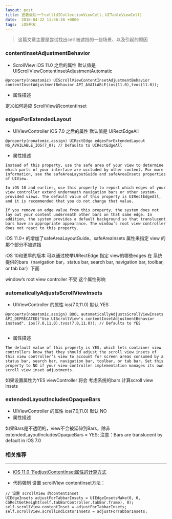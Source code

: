 ```yaml
---
layout: post
title: 拯救最后一个cell(UICollectionViewCell、UITableViewCell)
date:  2018-04-22 11:36:38 +0800
tags:  iOS开发
---
```


> 这篇文章主要是尝试找出cell 被遮挡的一些场景、以及引起的原因


### contentInsetAdjustmentBehavior
* ScrollView iOS 11.0 之后的属性 默认值是 UIScrollViewContentInsetAdjustmentAutomatic

```
@property(nonatomic) UIScrollViewContentInsetAdjustmentBehavior contentInsetAdjustmentBehavior API_AVAILABLE(ios(11.0),tvos(11.0));
```
* 属性描述

定义如何适应 ScrollView的contentInset


### edgesForExtendedLayout 
* UIViewController iOS 7.0 之后的属性 默认值是 UIRectEdgeAll

`@property(nonatomic,assign) UIRectEdge edgesForExtendedLayout NS_AVAILABLE_IOS(7_0); // Defaults to UIRectEdgeAll`

* 属性描述
	
```
Instead of this property, use the safe area of your view to determine which parts of your interface are occluded by other content. For more information, see the safeAreaLayoutGuide and safeAreaInsets properties of UIView.
	
In iOS 10 and earlier, use this property to report which edges of your view controller extend underneath navigation bars or other system-provided views. The default value of this property is UIRectEdgeAll, and it is recommended that you do not change that value.
	
If you remove an edge value from this property, the system does not lay out your content underneath other bars on that same edge. In addition, the system provides a default background so that translucent bars have an appropriate appearance. The window’s root view controller does not react to this property.
```
iOS 11.0+ 的增加了safeAreaLayoutGuide、safeAreaInsets 属性来指定 view 的那个部分不被遮挡
	
iOS 10和更早的版本 可以通过枚举UIRectEdge 指定 view的哪些edges 在 系统提供的bars（navigation bar，status bar, search bar, navigation bar, toolbar, or tab bar）下面
	
window’s root view controller 不受 这个属性影响
	


### automaticallyAdjustsScrollViewInsets
* UIViewController 的属性 ios(7.0,11.0)  默认 YES

```
@property(nonatomic,assign) BOOL automaticallyAdjustsScrollViewInsets API_DEPRECATED("Use UIScrollView's contentInsetAdjustmentBehavior instead", ios(7.0,11.0),tvos(7.0,11.0)); // Defaults to YES
	
```
* 属性描述

```
The default value of this property is YES, which lets container view controllers know that they should adjust the scroll view insets of this view controller’s view to account for screen areas consumed by a status bar, search bar, navigation bar, toolbar, or tab bar. Set this property to NO if your view controller implementation manages its own scroll view inset adjustments.
```
如果设置属性为YES viewController 将会 考虑系统的bars 计算scroll view insets 


### extendedLayoutIncludesOpaqueBars
* UIViewController 的属性 ios(7.0,11.0)  默认 NO
* 属性描述

如果Bars是不透明的，view不会被延伸到Bars，除非extendedLayoutIncludesOpaqueBars = YES;
注意：Bars are translucent by default in iOS 7.0

### 相关推荐
***
* [iOS 11.0 下adjustContentInset属性的计算方式](https://www.jianshu.com/p/efbc8619d56b)

* 代码强制 设置 scrollView contentInset方法：

```
// 设置 scrollView 的contentInset
UIEdgeInsets adjustForTabbarInsets = UIEdgeInsetsMake(0, 0, CGRectGetHeight(self.tabBarController.tabBar.frame), 0);
self.scrollView.contentInset = adjustForTabbarInsets;
self.scrollView.scrollIndicatorInsets = adjustForTabbarInsets;

```
